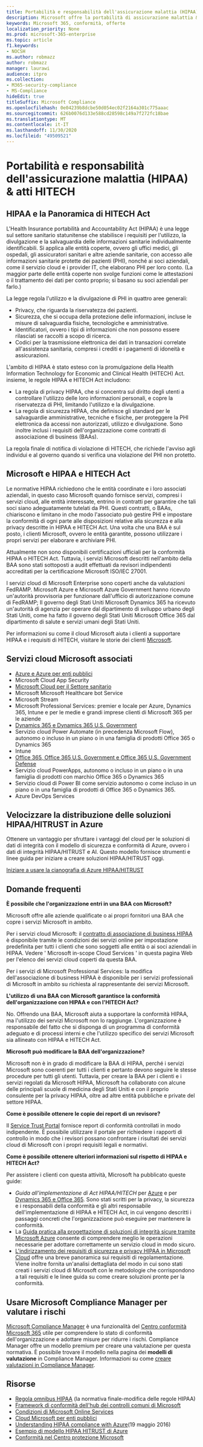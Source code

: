 ```yaml
---
title: Portabilità e responsabilità dell'assicurazione malattia (HIPAA) & atti HITECH
description: Microsoft offre la portabilità di assicurazione malattia & Accountability Act business associate Agreements (BAAs).
keywords: Microsoft 365, conformità, offerte
localization_priority: None
ms.prod: microsoft-365-enterprise
ms.topic: article
f1.keywords:
- NOCSH
ms.author: robmazz
author: robmazz
manager: laurawi
audience: itpro
ms.collection:
- M365-security-compliance
- MS-Compliance
hideEdit: true
titleSuffix: Microsoft Compliance
ms.openlocfilehash: 0e04239b8dcbe50d054ec02f2164a301c775aaac
ms.sourcegitcommit: 626b0076d133e588cd28598c149a7f272fc18bae
ms.translationtype: MT
ms.contentlocale: it-IT
ms.lasthandoff: 11/30/2020
ms.locfileid: "49509521"
---
```

# <a name="health-insurance-portability-and-accountability-hipaa--hitech-acts"></a>Portabilità e responsabilità dell'assicurazione malattia (HIPAA) & atti HITECH

## <a name="hipaa-and-the-hitech-act-overview"></a>HIPAA e la Panoramica di HITECH Act

L'Health Insurance portabilità and Accountability Act (HIPAA) è una legge sul settore sanitario statunitense che stabilisce i requisiti per l'utilizzo, la divulgazione e la salvaguardia delle informazioni sanitarie individualmente identificabili. Si applica alle entità coperte, ovvero gli uffici medici, gli ospedali, gli assicuratori sanitari e altre aziende sanitarie, con accesso alle informazioni sanitarie protette dei pazienti (PHI), nonché ai soci aziendali, come il servizio cloud e i provider IT, che elaborano PHI per loro conto. (La maggior parte delle entità coperte non svolge funzioni come le attestazioni o il trattamento dei dati per conto proprio; si basano su soci aziendali per farlo.)

La legge regola l'utilizzo e la divulgazione di PHI in quattro aree generali:

- Privacy, che riguarda la riservatezza dei pazienti.
- Sicurezza, che si occupa della protezione delle informazioni, incluse le misure di salvaguardia fisiche, tecnologiche e amministrative.
- Identificatori, ovvero i tipi di informazioni che non possono essere rilasciati se raccolti a scopo di ricerca.
- Codici per la trasmissione elettronica dei dati in transazioni correlate all'assistenza sanitaria, compresi i crediti e i pagamenti di idoneità e assicurazioni.

L'ambito di HIPAA è stato esteso con la promulgazione della Health Information Technology for Economic and Clinical Health (HITECH) Act. insieme, le regole HIPAA e HITECH Act includono:

- La regola di privacy HIPAA, che si concentra sul diritto degli utenti a controllare l'utilizzo delle loro informazioni personali, e copre la riservatezza di PHI, limitando l'utilizzo e la divulgazione.
- La regola di sicurezza HIPAA, che definisce gli standard per le salvaguardie amministrative, tecniche e fisiche, per proteggere la PHI elettronica da accessi non autorizzati, utilizzo e divulgazione. Sono inoltre inclusi i requisiti dell'organizzazione come contratti di associazione di business (BAAs).

La regola finale di notifica di violazione di HITECH, che richiede l'avviso agli individui e al governo quando si verifica una violazione del PHI non protetto.

## <a name="microsoft-and-hipaa-and-the-hitech-act"></a>Microsoft e HIPAA e HITECH Act

Le normative HIPAA richiedono che le entità coordinate e i loro associati aziendali, in questo caso Microsoft quando fornisce servizi, compresi i servizi cloud, alle entità interessate, entrino in contratti per garantire che tali soci siano adeguatamente tutelati da PHI. Questi contratti, o BAAs, chiariscono e limitano in che modo l'associato può gestire PHI e impostare la conformità di ogni parte alle disposizioni relative alla sicurezza e alla privacy descritte in HIPAA e HITECH Act. Una volta che una BAA è sul posto, i clienti Microsoft, ovvero le entità garantite, possono utilizzare i propri servizi per elaborare e archiviare PHI.

Attualmente non sono disponibili certificazioni ufficiali per la conformità HIPAA o HITECH Act. Tuttavia, i servizi Microsoft descritti nell'ambito della BAA sono stati sottoposti a audit effettuati da revisori indipendenti accreditati per la certificazione Microsoft ISO/IEC 27001.

I servizi cloud di Microsoft Enterprise sono coperti anche da valutazioni FedRAMP. Microsoft Azure e Microsoft Azure Government hanno ricevuto un'autorità provvisoria per funzionare dall'ufficio di autorizzazione comune di FedRAMP; Il governo degli Stati Uniti Microsoft Dynamics 365 ha ricevuto un'autorità di agenzia per operare dal dipartimento di sviluppo urbano degli Stati Uniti, come ha fatto il governo degli Stati Uniti Microsoft Office 365 dal dipartimento di salute e servizi umani degli Stati Uniti.

Per informazioni su come il cloud Microsoft aiuta i clienti a supportare HIPAA e i requisiti di HITECH, visitare le storie dei clienti [Microsoft](https://customers.microsoft.com).

## <a name="microsoft-in-scope-cloud-services"></a>Servizi cloud Microsoft associati

- [Azure e Azure per enti pubblici](https://aka.ms/AzureCompliance)
- Microsoft Cloud App Security
- [Microsoft Cloud per il Settore sanitario](https://aka.ms/MicrosoftCloudforHealthcareCompliance)
- Microsoft Microsoft Healthcare bot Service
- Microsoft Stream
- Microsoft Professional Services: premier e locale per Azure, Dynamics 365, Intune e per le medie e grandi imprese clienti di Microsoft 365 per le aziende
- [Dynamics 365 e Dynamics 365 U.S. Government](https://aka.ms/d365-compliance-list)
- Servizio cloud Power Automate (in precedenza Microsoft Flow), autonomo o incluso in un piano o in una famiglia di prodotti Office 365 o Dynamics 365
- Intune
- [Office 365, Office 365 U.S. Government e Office 365 U.S. Government Defense](https://go.microsoft.com/fwlink/p/?LinkID=2077751)
- Servizio cloud PowerApps, autonomo o incluso in un piano o in una famiglia di prodotti con marchio Office 365 o Dynamics 365
- Servizio cloud di Power BI come servizio autonomo o come incluso in un piano o in una famiglia di prodotti di Office 365 o Dynamics 365.
- Azure DevOps Services

## <a name="accelerate-your-deployment-of-hipaahitrust-solutions-on-azure"></a>Velocizzare la distribuzione delle soluzioni HIPAA/HITRUST in Azure

Ottenere un vantaggio per sfruttare i vantaggi del cloud per le soluzioni di dati di integrità con il modello di sicurezza e conformità di Azure, ovvero i dati di integrità HIPAA/HITRUST e AI. Questo modello fornisce strumenti e linee guida per iniziare a creare soluzioni HIPAA/HITRUST oggi.

[Iniziare a usare la cianografia di Azure HIPAA/HITRUST](https://docs.microsoft.com/azure/governance/blueprints/samples/hipaa-hitrust-9-2)

## <a name="frequently-asked-questions"></a>Domande frequenti

**È possibile che l'organizzazione entri in una BAA con Microsoft?**

Microsoft offre alle aziende qualificate o ai propri fornitori una BAA che copre i servizi Microsoft in ambito.

Per i servizi cloud Microsoft: il [contratto di associazione di business HIPAA](https://aka.ms/BAA) è disponibile tramite le condizioni dei servizi online per impostazione predefinita per tutti i clienti che sono soggetti alle entità o ai soci aziendali in HIPAA. Vedere ' Microsoft in-scope Cloud Services ' in questa pagina Web per l'elenco dei servizi cloud coperti da questa BAA.

Per i servizi di Microsoft Professional Services: la modifica dell'associazione di business HIPAA è disponibile per i servizi professionali di Microsoft in ambito su richiesta al rappresentante dei servizi Microsoft.

**L'utilizzo di una BAA con Microsoft garantisce la conformità dell'organizzazione con HIPAA e con l'HITECH Act?**

No. Offrendo una BAA, Microsoft aiuta a supportare la conformità HIPAA, ma l'utilizzo dei servizi Microsoft non lo raggiunge. L'organizzazione è responsabile del fatto che si disponga di un programma di conformità adeguato e di processi interni e che l'utilizzo specifico dei servizi Microsoft sia allineato con HIPAA e HITECH Act.

**Microsoft può modificare la BAA dell'organizzazione?**

Microsoft non è in grado di modificare la BAA di HIPAA, perché i servizi Microsoft sono coerenti per tutti i clienti e pertanto devono seguire le stesse procedure per tutti gli utenti. Tuttavia, per creare la BAA per i clienti e i servizi regolati da Microsoft HIPAA, Microsoft ha collaborato con alcune delle principali scuole di medicina degli Stati Uniti e con il proprio consulente per la privacy HIPAA, oltre ad altre entità pubbliche e private del settore HIPAA.

**Come è possibile ottenere le copie dei report di un revisore?**

Il [Service Trust Portal](https://www.microsoft.com/trustcenter/STP/default.aspx) fornisce report di conformità controllati in modo indipendente. È possibile utilizzare il portale per richiedere i rapporti di controllo in modo che i revisori possano confrontare i risultati dei servizi cloud di Microsoft con i propri requisiti legali e normativi.

**Come è possibile ottenere ulteriori informazioni sul rispetto di HIPAA e HITECH Act?**

Per assistere i clienti con questa attività, Microsoft ha pubblicato queste guide:

- *Guida all'implementazione di Act HIPAA/HITECH* per [Azure](https://docs.microsoft.com/azure/governance/blueprints/samples/hipaa-hitrust/) e per [Dynamics 365 e Office 365](https://go.microsoft.com/fwlink/?LinkID=257510). Sono stati scritti per la privacy, la sicurezza e i responsabili della conformità e gli altri responsabile dell'implementazione di HIPAA e HITECH Act, in cui vengono descritti i passaggi concreti che l'organizzazione può eseguire per mantenere la conformità.
- La [Guida pratica alla progettazione di soluzioni di integrità sicure tramite Microsoft Azure](https://aka.ms/azureindustrysecurity) consente di comprendere meglio le operazioni necessarie per adottare correttamente un servizio cloud in modo sicuro.
- [L'indirizzamento dei requisiti di sicurezza e privacy HIPAA in Microsoft Cloud](https://smb.blob.core.windows.net/smbproduction/Content/Microsoft_Cloud_Healthcare_HIPAA_Security_Privacy.pdf) offre una breve panoramica sui requisiti di regolamentazione. Viene inoltre fornita un'analisi dettagliata del modo in cui sono stati creati i servizi cloud di Microsoft con le metodologie che corrispondono a tali requisiti e le linee guida su come creare soluzioni pronte per la conformità.

## <a name="use-microsoft-compliance-manager-to-assess-your-risk"></a>Usare Microsoft Compliance Manager per valutare i rischi

[Microsoft Compliance Manager](https://docs.microsoft.com/microsoft-365/compliance/compliance-manager) è una funzionalità del [Centro conformità Microsoft 365](https://docs.microsoft.com/microsoft-365/compliance/microsoft-365-compliance-center) utile per comprendere lo stato di conformità dell'organizzazione e adottare misure per ridurre i rischi. Compliance Manager offre un modello premium per creare una valutazione per questa normativa. È possibile trovare il modello nella pagina dei **modelli di valutazione** in Compliance Manager. Informazioni su come [creare valutazioni in Compliance Manager](https://docs.microsoft.com/microsoft-365/compliance/compliance-manager-assessments).

## <a name="resources"></a>Risorse

- [Regola omnibus HIPAA](https://aka.ms/HIPAA-omnibus) (la normativa finale-modifica delle regole HIPAA)
- [Framework di conformità dell'hub dei controlli comuni di Microsoft](https://www.microsoft.com/trustcenter/common-controls-hub)
- [Condizioni di Microsoft Online Services](https://aka.ms/Online-Services-Terms)
- [Cloud Microsoft per enti pubblici](https://go.microsoft.com/fwlink/p/?linkid=2087246)
- [Understanding HIPAA compliance with Azure](https://www.youtube.com/embed/6ptdye1LZ5k?autoplay=0)(19 maggio 2016)
- [Esempio di modello HIPAA HITRUST di Azure](https://docs.microsoft.com/azure/governance/blueprints/samples/hipaa-hitrust/)
- [Conformità nel Centro protezione Microsoft](https://www.microsoft.com/trust-center/compliance/compliance-overview)
